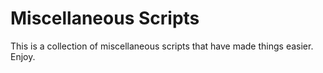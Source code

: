 # Miscellaneous Scripts

This is a collection of miscellaneous scripts that have made things easier. Enjoy.
